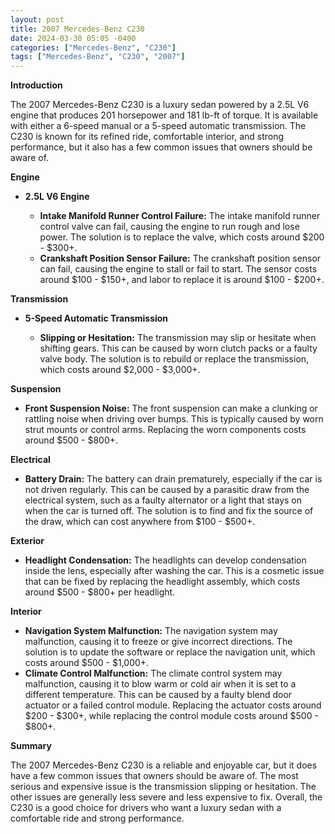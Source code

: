 ```yaml
---
layout: post
title: 2007 Mercedes-Benz C230
date: 2024-03-30 05:05 -0400
categories: ["Mercedes-Benz", "C230"]
tags: ["Mercedes-Benz", "C230", "2007"]
---
```

**Introduction**

The 2007 Mercedes-Benz C230 is a luxury sedan powered by a 2.5L V6 engine that produces 201 horsepower and 181 lb-ft of torque. It is available with either a 6-speed manual or a 5-speed automatic transmission. The C230 is known for its refined ride, comfortable interior, and strong performance, but it also has a few common issues that owners should be aware of.

**Engine**

* **2.5L V6 Engine**

   * **Intake Manifold Runner Control Failure:** The intake manifold runner control valve can fail, causing the engine to run rough and lose power. The solution is to replace the valve, which costs around $200 - $300+.
   * **Crankshaft Position Sensor Failure:** The crankshaft position sensor can fail, causing the engine to stall or fail to start. The sensor costs around $100 - $150+, and labor to replace it is around $100 - $200+.

**Transmission**

* **5-Speed Automatic Transmission**

   * **Slipping or Hesitation:** The transmission may slip or hesitate when shifting gears. This can be caused by worn clutch packs or a faulty valve body. The solution is to rebuild or replace the transmission, which costs around $2,000 - $3,000+.

**Suspension**

* **Front Suspension Noise:** The front suspension can make a clunking or rattling noise when driving over bumps. This is typically caused by worn strut mounts or control arms. Replacing the worn components costs around $500 - $800+.

**Electrical**

* **Battery Drain:** The battery can drain prematurely, especially if the car is not driven regularly. This can be caused by a parasitic draw from the electrical system, such as a faulty alternator or a light that stays on when the car is turned off. The solution is to find and fix the source of the draw, which can cost anywhere from $100 - $500+.

**Exterior**

* **Headlight Condensation:** The headlights can develop condensation inside the lens, especially after washing the car. This is a cosmetic issue that can be fixed by replacing the headlight assembly, which costs around $500 - $800+ per headlight.

**Interior**

* **Navigation System Malfunction:** The navigation system may malfunction, causing it to freeze or give incorrect directions. The solution is to update the software or replace the navigation unit, which costs around $500 - $1,000+.
* **Climate Control Malfunction:** The climate control system may malfunction, causing it to blow warm or cold air when it is set to a different temperature. This can be caused by a faulty blend door actuator or a failed control module. Replacing the actuator costs around $200 - $300+, while replacing the control module costs around $500 - $800+.

**Summary**

The 2007 Mercedes-Benz C230 is a reliable and enjoyable car, but it does have a few common issues that owners should be aware of. The most serious and expensive issue is the transmission slipping or hesitation. The other issues are generally less severe and less expensive to fix. Overall, the C230 is a good choice for drivers who want a luxury sedan with a comfortable ride and strong performance.
